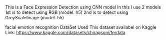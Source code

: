 This is a Face Expression Detection using CNN model
In this I use 2 models 
1st is to detect using RGB (model. h5)
2nd is to detect using GreyScaleImage (model. h5)

facial emotion recognition DataSet Used 
This dataset availabel on Kaggle 
Link: https://www.kaggle.com/datasets/chiragsoni/ferdata